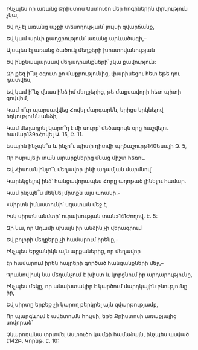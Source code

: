 Ինչպես որ առանց Քրիստոս Աստուծո մեր հոգիներին փրկություն չկա,


Եվ ոչ էլ առանց աչքի տեսողության՝ լույսի զվարճանք,


Եվ կամ արևի քաղցրություն՝ առանց արևածագի,–


Այսպես էլ առանց ծածուկ մեղքերի խոստովանության


Եվ ինքնապարսավ մեղադրանքների՝ չկա քավություն:


Զի քեզ ի՞նչ օգուտ քո մաքրությունից, փարիսեցու հետ եթե դու դատվես,


Եվ կամ ի՞նչ վնաս ինձ իմ մեղքերից, թե մաքսավորի հետ պիտի գովվեմ,


Կամ ո՞ւր պարսավվեց Հովել մարգարեն, երիցս կրկնելով եղկությունն անձի,


Կամ մեղադրել կարո՞ղ է մի սուրբ՝ մեծագույն օրը հաշվելու համար139aՀովել Ա. 15, Բ. 11.


Եսային ինչպե՞ս և ինչո՞ւ պիտի դիտվի պղծաշուրթ140Եսայի Զ. 5,


Որ Իսրայելի տան արարքներից մնաց միշտ հեռու.


Եվ Հիսուսն ինչո՞ւ մեղավոր լինի ադամյան մարմնով՝


Կարեկցելով ինձ՝ հանցավորապես Հորը աղոթած լինելու համար.


Կամ ինչպե՞ս մեկնել միտքն այս առակի.-


«Սիրտն իմաստունի՝ սգատան մեջ է,


Իսկ սիրտն անմտի` ուրախության տան»141Ժողով. Է. 5:


Զի նա, որ Ադամի սխալն իր անձին չի վերագրում


Եվ բոլորի մեղքերը չի համարում իրենը,-


Ինչպես Երջանիկն այն արքաներից, որ մեղավոր


էր համարում իրեն հայրերի գործած հանցանքների մեջ,–


Դրանով իսկ նա մեղանչում է խիստ և կորցնում իր արդարությունը,


Ինչպես մեկը, որ անախտակիր է կարծում մարդկային բնությունը իր,


Եվ սիրտը երբեք չի կարող բերկրել այն զվարթությամբ,


Որ պարգևում է ավետումն հույսի, եթե Քրիստոսի առաքյալից սովորած՝


Չկարողանա տրտմել Աստուծո կամքի համաձայն, ինչպես ասված է142Բ. Կորնթ. Է. 10: